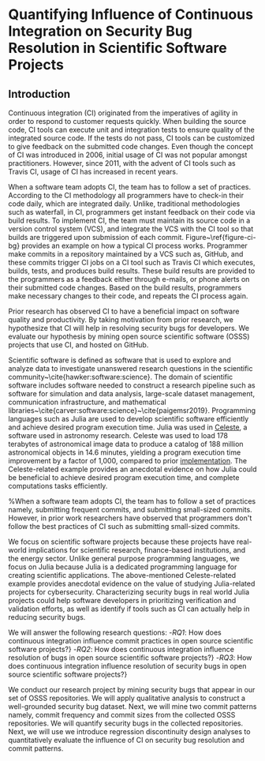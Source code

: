 # Quantifying Influence of Continuous Integration on Security Bug Resolution in Scientific Software Projects 

## Introduction 

Continuous integration (CI) originated from the imperatives of agility in order to respond to customer requests quickly. When building the source code, CI tools can execute unit and integration tests to ensure quality of the integrated source code. If the tests do not pass, CI tools can be customized to give feedback on the submitted code changes. Even though the concept of CI was introduced in 2006, initial usage of CI was not popular amongst practitioners. However, since 2011, with the advent of CI tools such as Travis CI, usage of CI has increased in recent years.

When a software team adopts CI, the team has to follow a set of practices. According to the CI methodology all programmers have to check-in their code daily, which are integrated daily. Unlike, traditional methodologies such as waterfall, in CI, programmers get instant feedback on their code via build results. To implement CI, the team must maintain its source code in a version control system (VCS), and integrate the VCS with the CI tool so that builds are triggered upon submission of each commit. Figure~\ref{figure-ci-bg} provides an example on how a typical CI process works. Programmer make commits in a repository maintained by a VCS such as, GitHub, and these commits trigger CI jobs on a CI tool such as Travis CI which executes, builds, tests, and produces build results. These build results are provided to the programmers as a feedback either through e-mails, or phone alerts on their submitted code changes. Based on the build results, programmers make necessary changes to their code, and repeats the CI process again.

Prior research has observed CI to have a beneficial impact on software quality and productivity. By taking motivation from prior research, we hypothesize that CI will help in resolving security bugs for developers. We evaluate our hypothesis by mining open source scientific software (OSSS) projects that use CI, and hosted on GitHub. 

Scientific software is defined as software that is used to explore and analyze data to investigate unanswered research questions in the scientific community~\cite{hawker:software:science}. The domain of scientific software includes software needed to construct a research  pipeline such as software   for   simulation   and   data   analysis, large-scale dataset management,  communication  infrastructure,  and mathematical libraries~\cite{carver:software:science}~\cite{paigemsr2019}. Programming languages such as Julia are used to develop scientific software efficiently and achieve desired program execution time. Julia was used in [Celeste](https://www.hpcwire.com/off-the-wire/julia-joins-petaflop-club/), a software used in astronomy research. Celeste was used to load 178 terabytes of astronomical image data to produce a catalog of 188 million astronomical objects in 14.6 minutes, yielding a program execution time improvement by a factor of 1,000, compared to prior [implementation](https://juliacomputing.com/case-studies/celeste.html). The Celeste-related example provides an anecdotal evidence on how Julia could be beneficial to achieve desired program execution time, and complete computations tasks efficiently.  

%When a software team adopts CI, the team has to follow a set of practices namely, submitting frequent commits, and submitting small-sized commits. However, in prior work researchers have observed that programmers don't follow the best practices of CI such as submitting small-sized commits. 

We focus on scientific software projects because these projects have real-world implications for scientific research, finance-based institutions, and the energy sector. Unlike general purpose programming languages, we focus on Julia because Julia is a dedicated programming language for creating scientific applications. The above-mentioned Celeste-related example provides anecdotal evidence on the value of studying Julia-related projects for cybersecurity. Characterizing security bugs in real world Julia projects could help software developers in prioritizing verification and validation efforts, as well as identify if tools such as CI can actually help in reducing security bugs.    

We will answer the following research questions: 
    -*RQ1*: How does continuous integration influence commit practices in open source scientific software projects?}
    -*RQ2*: How does continuous integration influence resolution of bugs in open source scientific software projects?}
    -*RQ3*: How does continuous integration influence resolution of security bugs in open source scientific software projects?}

We conduct our research project by mining security bugs that appear in our set of OSSS repositories. We will apply qualitative analysis to construct a well-grounded security bug dataset. Next, we will mine two commit patterns namely, commit frequency and commit sizes from the collected OSSS repositories. We will quantify security bugs in the collected repositories. Next, we will use we introduce regression discontinuity design analyses to quantitatively evaluate the influence of CI on security bug resolution and commit patterns.  